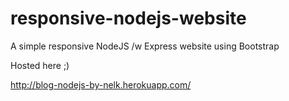 responsive-nodejs-website
=========================

A simple responsive NodeJS /w Express website using Bootstrap


Hosted here ;)

http://blog-nodejs-by-nelk.herokuapp.com/
